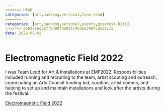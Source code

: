 ```yaml
---
<<<<<<< HEAD
categories: [art,hacking,personal,team-lead]
=======
categories: [art,hacking,personal,events,greatest-hits]
>>>>>>> 2562716c387fbd88f9e82fc4bd6d390f5a5a8c15
date: 2022-06-02
---
```


# Electromagnetic Field 2022

I was Team Lead for Art & Installations at EMF2022. Responsibilities included running and recruiting to the team, artist scouting and outreach, coordinating an Arts Council funding bid, curation, artist comms, and helping to set up and maintain installations and look after the artists during the festival.

[Electromagnetic Field 2022](https://www.emfcamp.org)

